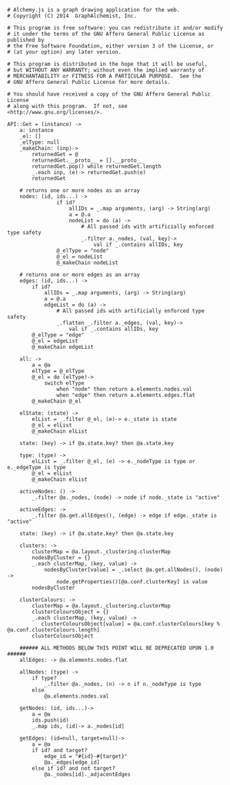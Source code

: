     # Alchemy.js is a graph drawing application for the web.
    # Copyright (C) 2014  GraphAlchemist, Inc.

    # This program is free software: you can redistribute it and/or modify
    # it under the terms of the GNU Affero General Public License as published by
    # the Free Software Foundation, either version 3 of the License, or
    # (at your option) any later version.

    # This program is distributed in the hope that it will be useful,
    # but WITHOUT ANY WARRANTY; without even the implied warranty of
    # MERCHANTABILITY or FITNESS FOR A PARTICULAR PURPOSE.  See the
    # GNU Affero General Public License for more details.

    # You should have received a copy of the GNU Affero General Public License
    # along with this program.  If not, see <http://www.gnu.org/licenses/>.

    API::Get = (instance) ->
        a: instance
        _el: []
        _elType: null
        _makeChain: (inp)->
            returnedGet = @
            returnedGet.__proto__ = [].__proto__
            returnedGet.pop() while returnedGet.length
            _.each inp, (e)-> returnedGet.push(e)
            returnedGet

        # returns one or more nodes as an array
        nodes: (id, ids...) ->
                    if id?
                        allIDs = _.map arguments, (arg) -> String(arg)
                        a = @.a
                        nodeList = do (a) ->
                            # All passed ids with artificially enforced type safety
                            _.filter a._nodes, (val, key)->
                                val if _.contains allIDs, key
                    @_elType = "node"
                    @_el = nodeList
                    @_makeChain nodeList

        # returns one or more edges as an array
        edges: (id, ids...) ->
            if id?
                allIDs = _.map arguments, (arg) -> String(arg)
                a = @.a
                edgeList = do (a) ->
                    # All passed ids with artificially enforced type safety
                    _.flatten _.filter a._edges, (val, key)->
                        val if _.contains allIDs, key
            @_elType = "edge"
            @_el = edgeList
            @_makeChain edgeList

        all: ->
            a = @a
            elType = @_elType
            @_el = do (elType)->
                switch elType
                    when "node" then return a.elements.nodes.val
                    when "edge" then return a.elements.edges.flat
            @_makeChain @_el

        elState: (state) ->
            elList = _.filter @_el, (e)-> e._state is state
            @_el = elList
            @_makeChain elList

        state: (key) -> if @a.state.key? then @a.state.key

        type: (type) ->
            elList = _.filter @_el, (e) -> e._nodeType is type or e._edgeType is type
            @_el = elList
            @_makeChain elList

        activeNodes: () ->
            _.filter @a._nodes, (node) -> node if node._state is "active"

        activeEdges: ->
            _.filter @a.get.allEdges(), (edge) -> edge if edge._state is "active"
        
        state: (key) -> if @a.state.key? then @a.state.key

        clusters: ->
            clusterMap = @a.layout._clustering.clusterMap
            nodesByCluster = {}
            _.each clusterMap, (key, value) ->
                nodesByCluster[value] = _.select @a.get.allNodes(), (node) ->
                    node.getProperties()[@a.conf.clusterKey] is value
            nodesByCluster

        clusterColours: ->
            clusterMap = @a.layout._clustering.clusterMap
            clusterColoursObject = {}
            _.each clusterMap, (key, value) ->
               clusterColoursObject[value] = @a.conf.clusterColours[key % @a.conf.clusterColours.length]
            clusterColoursObject

        ###### ALL METHODS BELOW THIS POINT WILL BE DEPRECATED UPON 1.0 ######
        allEdges: -> @a.elements.nodes.flat

        allNodes: (type) ->
            if type?
                _.filter @a._nodes, (n) -> n if n._nodeType is type
            else
                @a.elements.nodes.val

        getNodes: (id, ids...)->
            a = @a
            ids.push(id)
            _.map ids, (id)-> a._nodes[id]

        getEdges: (id=null, target=null)->
            a = @a
            if id? and target?
                edge_id = "#{id}-#{target}"
                @a._edges[edge_id]
            else if id? and not target?
                @a._nodes[id]._adjacentEdges
